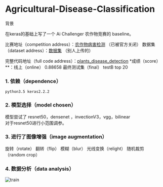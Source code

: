# Agricultural-Disease-Classification
背景

在keras的基础上写了一个 Ai Challenger 农作物竞赛的 baseline。

比赛地址（competition address）：[农作物病害检测](https://challenger.ai/competition/pdr2018)  （已被官方关闭）
数据集（dataset address）：[数据集](https://www.kaggle.com/jinbao/ai-challenger-pdr2018) （别人上传的）

完整代码地址（full code address）：[plants_disease_detection](https://github.com/bochuanwu/Agricultural-Disease-Classification/)
*成绩（score）**：线上（online） 0.88658
最终测试集（final） testB top 20
### 1. 依赖（dependence）

    python3.5 keras2.2.2
### 2. 模型选择（model chosen）

模型尝试了 resnet50，densenet ，invectionV3，vgg，bilinear    
对于resnet50进行小范围调参。
### 3. 进行了图像增强（image augmentation）
旋转（rotate）
翻转（flip）
模糊（blur）
光线变换（relight）
随机裁剪（random crop）

### 4. 数据分析（data analysis）
![train](https://github.com/bochuanwu/Agricultural-Disease-Classification/blob/master/dataset/test.png?raw=true)
